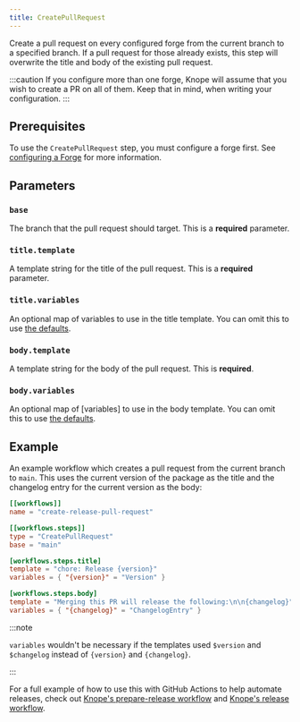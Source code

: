 ```yaml
---
title: CreatePullRequest
---
```


Create a pull request on every configured forge from the current branch to a specified branch. If a pull request for those already exists, this step will overwrite the title and body of the existing pull request.

:::caution
If you configure more than one forge, Knope will assume that you wish to create a PR on all of them.
Keep that in mind, when writing your configuration.
:::

## Prerequisites

To use the `CreatePullRequest` step, you must configure a forge first. See [configuring a Forge] for more information.

## Parameters

### `base`

The branch that the pull request should target. This is a **required** parameter.

### `title.template`

A template string for the title of the pull request. This is a **required** parameter.

### `title.variables`

An optional map of variables to use in the title template. You can omit this to use [the defaults].

### `body.template`

A template string for the body of the pull request. This is **required**.

### `body.variables`

An optional map of [variables] to use in the body template. You can omit this to use [the defaults].

## Example

An example workflow which creates a pull request from the current branch to `main`.
This uses the current version of the package as the title and the changelog entry for the current version as the body:

```toml
[[workflows]]
name = "create-release-pull-request"

[[workflows.steps]]
type = "CreatePullRequest"
base = "main"

[workflows.steps.title]
template = "chore: Release {version}"
variables = { "{version}" = "Version" }

[workflows.steps.body]
template = "Merging this PR will release the following:\n\n{changelog}"
variables = { "{changelog}" = "ChangelogEntry" }
```

:::note

`variables` wouldn't be necessary if the templates used `$version` and `$changelog` instead of `{version}` and `{changelog}`.

:::

For a full example of how to use this with GitHub Actions to help automate releases, check out [Knope's prepare-release workflow] and [Knope's release workflow].

[Knope's prepare-release workflow]: https://github.com/knope-dev/knope/blob/e7292fa746fe1d81b84e5848815c02a0d8fc6f95/.github/workflows/prepare_release.yml
[knope's release workflow]: https://github.com/knope-dev/knope/blob/e7292fa746fe1d81b84e5848815c02a0d8fc6f95/.github/workflows/release.yml
[configuring a forge]: /reference/concepts/forge
[the defaults]: /reference/config-file/variables#defaults
